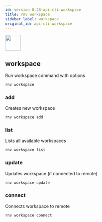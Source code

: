 ```yaml
---
id: version-0.28-api-cli-workspace
title: rnv workspace
sidebar_label: workspace
original_id: api-cli-workspace
---
```


<img src="https://renative.org/img/ic_cli.png" width=50 height=50 />

## workspace

Run workspace command with options

```bash
rnv workspace
```

### add

Creates new workspace

```bash
rnv workspace add
```

### list

Lists all available workspaces

```bash
rnv workspace list
```


### update

Updates workspace (if connected to remote)

```bash
rnv workspace update
```

### connect

Connects workspace to remote

```bash
rnv workspace connect
```
